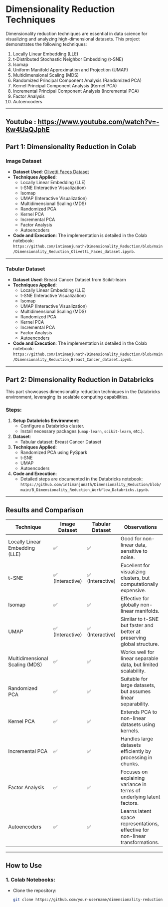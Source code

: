 # Dimensionality Reduction Techniques

Dimensionality reduction techniques are essential in data science for visualizing and analyzing high-dimensional datasets. This project demonstrates the following techniques:

1. Locally Linear Embedding (LLE)
2. t-Distributed Stochastic Neighbor Embedding (t-SNE)
3. Isomap
4. Uniform Manifold Approximation and Projection (UMAP)
5. Multidimensional Scaling (MDS)
6. Randomized Principal Component Analysis (Randomized PCA)
7. Kernel Principal Component Analysis (Kernel PCA)
8. Incremental Principal Component Analysis (Incremental PCA)
9. Factor Analysis
10. Autoencoders

---
Youtube : https://www.youtube.com/watch?v=-Kw4UaQJphE 
---

## Part 1: Dimensionality Reduction in Colab

### Image Dataset

- **Dataset Used**: [Olivetti Faces Dataset](https://scikit-learn.org/stable/modules/generated/sklearn.datasets.fetch_olivetti_faces.html)
- **Techniques Applied**:
  - Locally Linear Embedding (LLE)
  - t-SNE (Interactive Visualization)
  - Isomap
  - UMAP (Interactive Visualization)
  - Multidimensional Scaling (MDS)
  - Randomized PCA
  - Kernel PCA
  - Incremental PCA
  - Factor Analysis
  - Autoencoders
- **Code and Execution**:
  The implementation is detailed in the Colab notebook: `https://github.com/intimanjunath/Dimensionality_Reduction/blob/main/Dimensionality_Reduction_Olivetti_Faces_dataset.ipynb`.

---

### Tabular Dataset

- **Dataset Used**: Breast Cancer Dataset from Scikit-learn
- **Techniques Applied**:
  - Locally Linear Embedding (LLE)
  - t-SNE (Interactive Visualization)
  - Isomap
  - UMAP (Interactive Visualization)
  - Multidimensional Scaling (MDS)
  - Randomized PCA
  - Kernel PCA
  - Incremental PCA
  - Factor Analysis
  - Autoencoders
- **Code and Execution**:
  The implementation is detailed in the Colab notebook: `https://github.com/intimanjunath/Dimensionality_Reduction/blob/main/Dimensionality_Reduction_Breast_Cancer_dataset.ipynb`.

---

## Part 2: Dimensionality Reduction in Databricks

This part showcases dimensionality reduction techniques in the Databricks environment, leveraging its scalable computing capabilities.

### Steps:
1. **Setup Databricks Environment**:
   - Configure a Databricks cluster.
   - Install necessary packages (`umap-learn`, `scikit-learn`, etc.).
2. **Dataset**:
   - Tabular dataset: Breast Cancer Dataset
3. **Techniques Applied**:
   - Randomized PCA using PySpark
   - t-SNE
   - UMAP
   - Autoencoders
4. **Code and Execution**:
   - Detailed steps are documented in the Databricks notebook: `https://github.com/intimanjunath/Dimensionality_Reduction/blob/main/B_Dimensionality_Reduction_Workflow_Databricks.ipynb`.

---

## Results and Comparison

| **Technique**       | **Image Dataset** | **Tabular Dataset** | **Observations**                                                                 |
|----------------------|-------------------|----------------------|----------------------------------------------------------------------------------|
| Locally Linear Embedding (LLE) | ✅                | ✅                   | Good for non-linear data, sensitive to noise.                                   |
| t-SNE               | ✅ (Interactive)  | ✅ (Interactive)     | Excellent for visualizing clusters, but computationally expensive.              |
| Isomap              | ✅                | ✅                   | Effective for globally non-linear manifolds.                                    |
| UMAP                | ✅ (Interactive)  | ✅ (Interactive)     | Similar to t-SNE but faster and better at preserving global structure.          |
| Multidimensional Scaling (MDS) | ✅                | ✅                   | Works well for linear separable data, but limited scalability.                  |
| Randomized PCA      | ✅                | ✅                   | Suitable for large datasets, but assumes linear separability.                   |
| Kernel PCA          | ✅                | ✅                   | Extends PCA to non-linear datasets using kernels.                               |
| Incremental PCA     | ✅                | ✅                   | Handles large datasets efficiently by processing in chunks.                     |
| Factor Analysis     | ✅                | ✅                   | Focuses on explaining variance in terms of underlying latent factors.           |
| Autoencoders        | ✅                | ✅                   | Learns latent space representations, effective for non-linear transformations.  |

---

## How to Use

### 1. Colab Notebooks:
- Clone the repository:
  ```bash
  git clone https://github.com/your-username/dimensionality-reduction.git
